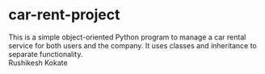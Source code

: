 # car-rent-project
This is a simple object-oriented Python program to manage a car rental service for both users and the company. It uses classes and inheritance to separate functionality.
<br>
Rushikesh Kokate